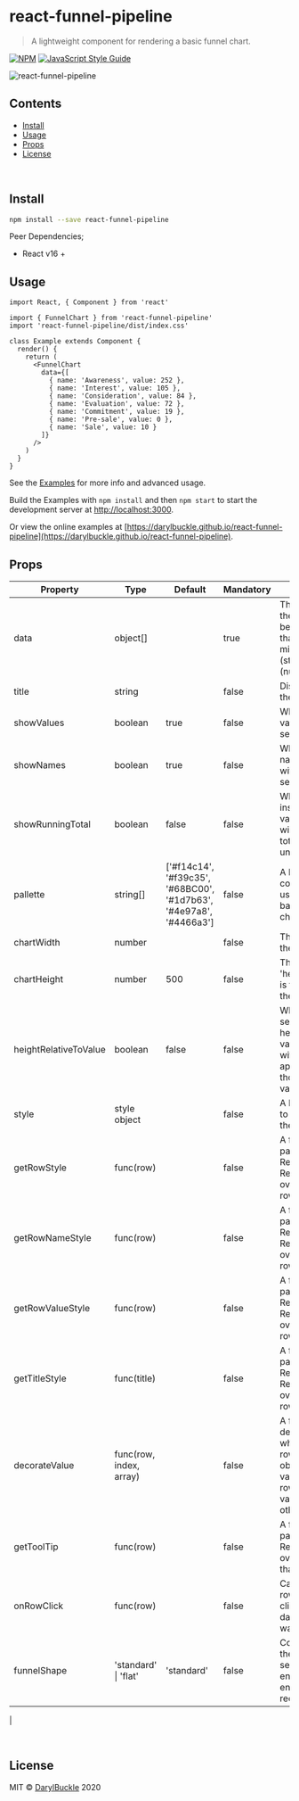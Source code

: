 # react-funnel-pipeline

> A lightweight component for rendering a basic funnel chart.

[![NPM](https://img.shields.io/npm/v/react-funnel-pipeline.svg)](https://www.npmjs.com/package/react-funnel-pipeline) [![JavaScript Style Guide](https://img.shields.io/badge/code_style-standard-brightgreen.svg)](https://standardjs.com)

![react-funnel-pipeline](./funnel.png)

## Contents

- [Install](#install)
- [Usage](#usage)
- [Props](#props)
- [License](#license)

<br/>

## Install

```bash
npm install --save react-funnel-pipeline
```

Peer Dependencies;

- React v16 +

## Usage

```tsx
import React, { Component } from 'react'

import { FunnelChart } from 'react-funnel-pipeline'
import 'react-funnel-pipeline/dist/index.css'

class Example extends Component {
  render() {
    return (
      <FunnelChart
        data={[
          { name: 'Awareness', value: 252 },
          { name: 'Interest', value: 105 },
          { name: 'Consideration', value: 84 },
          { name: 'Evaluation', value: 72 },
          { name: 'Commitment', value: 19 },
          { name: 'Pre-sale', value: 0 },
          { name: 'Sale', value: 10 }
        ]}
      />
    )
  }
}
```

See the [Examples](./example) for more info and advanced usage.

Build the Examples with `npm install` and then `npm start` to start the development server at [http://localhost:3000](http://localhost:3000).

Or view the online examples at [https://darylbuckle.github.io/react-funnel-pipeline](https://darylbuckle.github.io/react-funnel-pipeline).

## Props

| Property              | Type                    | Default                                                            | Mandatory | Description                                                                                                                                                                            |
| --------------------- | ----------------------- | ------------------------------------------------------------------ | --------- | -------------------------------------------------------------------------------------------------------------------------------------------------------------------------------------- |
| data                  | object[]                |                                                                    | true      | The data to display in the Funnel Chart. Must be an array of objects that contain a minimum of 'name' (string) and 'value' (number).                                                   |
| title                 | string                  |                                                                    | false     | Displays a title above the funnel chart.                                                                                                                                               |
| showValues            | boolean                 | true                                                               | false     | Whether to show the value within the chart segment.                                                                                                                                    |
| showNames             | boolean                 | true                                                               | false     | Whether to show the name of the segment within the chart segment.                                                                                                                      |
| showRunningTotal      | boolean                 | false                                                              | false     | When this is true instead of showing the value in the segment it will show the running total of all values underneath it.                                                              |
| pallette              | string[]                | ['#f14c14', '#f39c35', '#68BC00', '#1d7b63', '#4e97a8', '#4466a3'] | false     | A list of hexadecimal colours as strings to use for the background colour of chart segments.                                                                                           |
| chartWidth            | number                  |                                                                    | false     | The maximum width of the chart.                                                                                                                                                        |
| chartHeight           | number                  | 500                                                                | false     | This is only used when 'heightRelativeToValue' is true. The height of the chart.                                                                                                       |
| heightRelativeToValue | boolean                 | false                                                              | false     | When true each segment will have it's height relative to the value. IE segments with higher values will appear larger than those with smaller values.                                  |
| style                 | style object            |                                                                    | false     | A React.CSSProperty to override styles for the chart.                                                                                                                                  |
| getRowStyle           | func(row)               |                                                                    | false     | A function which parses row data. Return a React.CSSProperty to override styles for that row.                                                                                          |
| getRowNameStyle       | func(row)               |                                                                    | false     | A function which parses row data. Return a React.CSSProperty to override styles for that rows name.                                                                                    |
| getRowValueStyle      | func(row)               |                                                                    | false     | A function which parses row data. Return a React.CSSProperty to override styles for that rows value.                                                                                   |
| getTitleStyle         | func(title)             |                                                                    | false     | A function which parses the tiel data. Return a React.CSSProperty to override styles for that rows value.                                                                              |
| decorateValue         | func(row, index, array) |                                                                    | false     | A function which decorates the value when rendering the row value. Return an object to override the value displayed on the row. The unaltered value is used in all other calculations. |
| getToolTip            | func(row)               |                                                                    | false     | A function which parses row data. Return a string to override the tooltip for that row.                                                                                                |
| onRowClick            | func(row)               |                                                                    | false     | Called when a row/segment is clicked. Parses the data of the row which was clicked on.                                                                                                 |
| funnelShape           | 'standard' \| 'flat'    | 'standard'                                                         | false     | Controls the shape of the final funnel segment, standard ends in a point, flat ends as a flat rectangle.                                                                               |

|

<br/>

## License

MIT © [DarylBuckle](https://github.com/DarylBuckle) 2020
